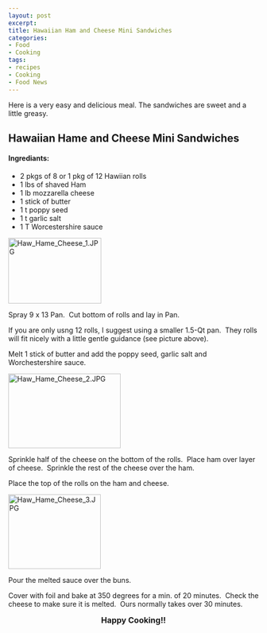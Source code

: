 ```yaml
---
layout: post
excerpt:
title: Hawaiian Ham and Cheese Mini Sandwiches
categories:
- Food
- Cooking
tags:
- recipes
- Cooking
- Food News
---
```


Here is a very easy and delicious meal. The sandwiches are sweet and a little greasy.
<h2>Hawaiian Hame and Cheese Mini Sandwiches</h2>
<h4>Ingrediants:</h4>
<ul>
	<li>2 pkgs of 8 or 1 pkg of 12 Hawiian rolls</li>
	<li>1 lbs of shaved Ham</li>
	<li>1 lb mozzarella cheese</li>
	<li>1 stick of butter</li>
	<li>1 t poppy seed</li>
	<li>1 t garlic salt</li>
	<li>1 T Worcestershire sauce</li>
</ul>
<img class="s3-img alignnone" style="border: 0pt none;" src="http://techcook.s3.amazonaws.com/Haw_Hame_Cheese_1.JPG" border="0" alt="Haw_Hame_Cheese_1.JPG" width="187" height="132" />

Spray 9 x 13 Pan.&nbsp; Cut bottom of rolls and lay in Pan.

If you are only usng 12 rolls, I suggest using a smaller 1.5-Qt pan.&nbsp; They rolls will fit nicely with a little gentle guidance (see picture above).

Melt 1 stick of butter and add the poppy seed, garlic salt and Worchestershire sauce.

<img class="s3-img" style="border: 0pt none;" src="http://techcook.s3.amazonaws.com/Haw_Hame_Cheese_2.JPG" border="0" alt="Haw_Hame_Cheese_2.JPG" width="226" height="150" />

Sprinkle half of the cheese on the bottom of the rolls.&nbsp; Place ham over layer of cheese.&nbsp; Sprinkle the rest of the cheese over the ham.

Place the top of the rolls on the ham and cheese.

<img class="s3-img" style="border: 0pt none;" src="http://techcook.s3.amazonaws.com/Haw_Hame_Cheese_3.JPG" border="0" alt="Haw_Hame_Cheese_3.JPG" width="186" height="150" />

Pour the melted sauce over the buns.

Cover with foil and bake at 350 degrees for a min. of 20 minutes.&nbsp; Check the cheese to make sure it is melted.&nbsp; Ours normally takes over 30 minutes.
<p style="text-align: center;"><span style="font-size: medium;"><strong>Happy Cooking!!</strong></span></p>
